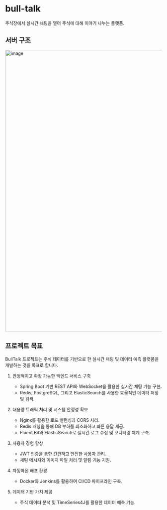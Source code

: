 # bull-talk

주식장에서 실시간 채팅을 열어 주식에 대해 이야기 나누는 플랫폼. 

## 서버 구조
<img width="904" alt="image" src="https://github.com/user-attachments/assets/54728a42-9925-45c8-b758-511785bedad4" />

## 프로젝트 목표
BullTalk 프로젝트는 주식 데이터를 기반으로 한 실시간 채팅 및 데이터 예측 플랫폼을 개발하는 것을 목표로 합니다.

1. 안정적이고 확장 가능한 백엔드 서비스 구축
    - Spring Boot 기반 REST API와 WebSocket을 활용한 실시간 채팅 기능 구현.
    - Redis, PostgreSQL, 그리고 ElasticSearch를 사용한 효율적인 데이터 저장 및 검색.
  
2. 대용량 트래픽 처리 및 시스템 안정성 확보
    - Nginx를 활용한 로드 밸런싱과 CORS 처리.
    - Redis 캐싱을 통해 DB 부하를 최소화하고 빠른 응답 제공.
    - Fluent Bit와 ElasticSearch로 실시간 로그 수집 및 모니터링 체계 구축.

3. 사용자 경험 향상
    - JWT 인증을 통한 간편하고 안전한 사용자 관리.
    - 채팅 메시지와 이미지 파일 처리 및 알림 기능 지원.

4. 자동화된 배포 환경
    - Docker와 Jenkins를 활용하여 CI/CD 파이프라인 구축.

5. 데이터 기반 가치 제공
    - 주식 데이터 분석 및 TimeSeries4J를 활용한 데이터 예측 기능.
